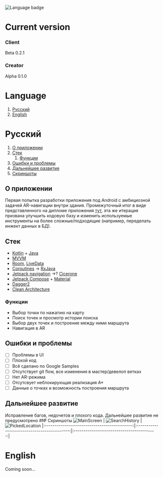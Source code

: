 ![Language badge](https://img.shields.io/badge/Language-Kotlin-blue?style=flat=appveyor)
# Current version
### Client
Beta 0.2.1
### Creator
Alpha 0.1.0

# Language
1. [Русский](#русский)
2. [English](#english)

# Русский
1. [О приложении](#о-приложении)
2. [Стек](#стек)
   1. [Функции](#функции)
3. [Ошибки и проблемы](#ошибки-и-проблемы)
4. [Дальнейшее развитие](#дальнейшее-развитие)
5. [Скриншоты](#скриншоты)

## О приложении
Первая попытка разработки приложения под Android с амбициозной задачей AR-навигации внутри здания. Промежуточный итог в виде представленного на дипломе приложения [тут](https://github.com/ZhevlakovII/IndoorNavOld), эта же итерация призвана улучшить кодовую базу и изменить используемые инструменты на более сложные/подходящие (например, переделать инжект данных в БД). 
## Стек
- [Kotlin](https://kotlinlang.org/) + [Java](https://www.java.com/ru/)
- [MVVM](https://www.youtube.com/watch?v=rb0lobFwZbg&list=PL_RkZ4J60MDkkgTUjMVXHTpsxZW7QHQzt&index=2)
- [Room](https://developer.android.com/training/data-storage/room), [LiveData](https://developer.android.com/topic/libraries/architecture/livedata)
- [Coroutines](https://developer.android.com/kotlin/coroutines) -> [RxJava](https://github.com/ReactiveX/RxJava)
- [Jetpack navigation](https://developer.android.com/guide/navigation) ->? [Cicerone](https://github.com/terrakok/Cicerone)
- [Jetpack Compose](https://developer.android.com/jetpack/compose) + [Material](m2.material.io)
- [Dagger2](https://dagger.dev/)
- [Clean Architecture](https://blog.cleancoder.com/uncle-bob/2012/08/13/the-clean-architecture.html)
### Функции
- Выбор точки по нажатию на карту
- Поиск точек и просмотр истории поиска
- Выбор двух точек и построение между ними маршрута
- Навигация в AR

## Ошибки и проблемы
- [ ] Проблемы в UI
- [ ] Плохой код
- [ ] Всё сделано по Google Samples
- [ ] Отсутствует git flow, все изменения в мастер/девелоп ветках
- [ ] Нет AR-режима
- [ ] Отсутсвует неблокирующая реализация A*
- [ ] Данные о точках и возможность построения маршрута

## Дальнейшее развитие
Исправление багов, недочетов и плохого кода. Дальнейшее развитие не предусмотрено
#№ Скриншоты
![MainScreen](https://sun7-8.userapi.com/impg/EugZ16kNHyjO5JskWrex2CqEt8VXlfDTxr0PoQ/I_dx-oJdQz0.jpg?size=972x2160&quality=96&sign=c0eb675e41fc4bacae3ca126201d9581&type=album) | ![SearchHistory](https://sun9-16.userapi.com/impg/G__haH5RVnfmdKmciHvU_CXherIjT66VnJ73bQ/7BVrBaBP4x8.jpg?size=972x2160&quality=96&sign=4c1b8aa62a4d31a2e5fd07dbf77a429c&type=album) | ![PickedLocation](https://sun7-6.userapi.com/impg/Fer1aRZ9k-8ozKfn7XQ2ydYnriSa_s6RhOQtmw/xkqxxGyySbE.jpg?size=972x2160&quality=96&sign=765afd4a168da0c93965b5496a2c2df4&type=album)
|:---------------------------------------------:|:--------------------------------------------:|:------------------------------------------:|
# English
Coming soon...
